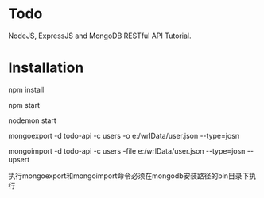 # Todo

NodeJS, ExpressJS and MongoDB RESTful API Tutorial.

# Installation

<!--安装依赖-->
npm install


<!--启动api-->
npm start

<!--热加载-->
nodemon start

<!--mongodb导出表-->
 mongoexport -d todo-api -c users -o e:/wrlData/user.json --type=josn 
<!--mongodb导入表-->
 mongoimport -d todo-api -c users  -file e:/wrlData/user.json --type=josn --upsert 

<!--注意-->
执行mongoexport和mongoimport命令必须在mongodb安装路径的bin目录下执行